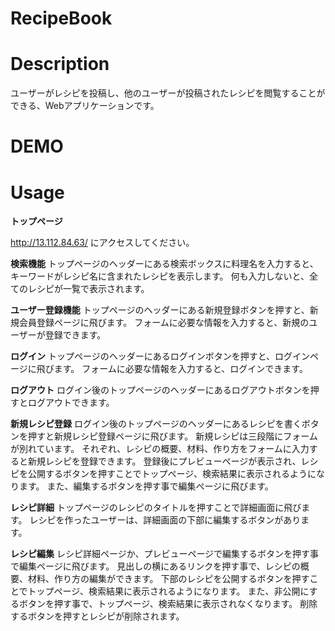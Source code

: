 RecipeBook
====

# Description
ユーザーがレシピを投稿し、他のユーザーが投稿されたレシピを閲覧することができる、Webアプリケーションです。

# DEMO

# Usage
**トップページ**

http://13.112.84.63/  にアクセスしてください。

**検索機能**
トップページのヘッダーにある検索ボックスに料理名を入力すると、キーワードがレシピ名に含まれたレシピを表示します。
何も入力しないと、全てのレシピが一覧で表示されます。

**ユーザー登録機能**
トップページのヘッダーにある新規登録ボタンを押すと、新規会員登録ページに飛びます。
フォームに必要な情報を入力すると、新規のユーザーが登録できます。

**ログイン**
トップページのヘッダーにあるログインボタンを押すと、ログインページに飛びます。
フォームに必要な情報を入力すると、ログインできます。

**ログアウト**
ログイン後のトップページのヘッダーにあるログアウトボタンを押すとログアウトできます。

**新規レシピ登録**
ログイン後のトップページのヘッダーにあるレシピを書くボタンを押すと新規レシピ登録ページに飛びます。
新規レシピは三段階にフォームが別れています。
それぞれ、レシピの概要、材料、作り方をフォームに入力すると新規レシピを登録できます。
登録後にプレビューページが表示され、レシピを公開するボタンを押すことでトップページ、検索結果に表示されるようになります。
また、編集するボタンを押す事で編集ページに飛びます。

**レシピ詳細**
トップページのレシピのタイトルを押すことで詳細画面に飛びます。
レシピを作ったユーザーは、詳細画面の下部に編集するボタンがあります。

**レシピ編集**
レシピ詳細ページか、プレビューページで編集するボタンを押す事で編集ページに飛びます。
見出しの横にあるリンクを押す事で、レシピの概要、材料、作り方の編集ができます。
下部のレシピを公開するボタンを押すことでトップページ、検索結果に表示されるようになります。
また、非公開にするボタンを押す事で、トップページ、検索結果に表示されなくなります。
削除するボタンを押すとレシピが削除されます。